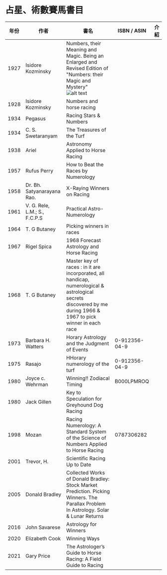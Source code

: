 # 占星、術數賽馬書目

| 年份          | 作者           | 書名                                           | ISBN / ASIN     |   介紹      |
| ------------- | ------------- | --------------------------------------------- | ------------- |------------- |
| 1927     | Isidore Kozminsky         | Numbers, their Meaning and Magic. Being an Enlarged and Revised Edition of "Numbers: their Magic and Mystery" ![alt text](https://pictures.abebooks.com/inventory/30576087798.jpg)           |   |     |
| 1928     | 	Isidore Kozminsky     | Numbers and horse racing               |               |              |
| 1934     |  Pegasus         | Racing Stars & Numbers       |              |     ||     |
| 1934     | C. S. Swetaranyam         | The Treasures of the Turf       |              |     |
| 1938     | Ariel          | Astronomy Applied to Horse Racing               |               |              |
| 1957     | Rufus Perry    |  How to Beat the Races by Numerology      |              |     |
| 1958     | Dr. Bh. Satyanarayana Rao.      |   X-Raying Winners on Racing      |              |     |
| 1961     |  V. G. Rele, L.M.; S., F.C.P.S         | Practical Astro-Numerology          |       |     |
| 1964     |  T. G Butaney        | Picking winners in races         |       |     |
| 1967     | Rigel Spica   |  1968 Forecast Astrology and Horse Racing     |              |     |
| 1968     |  T. G Butaney  |  Master key of races : in it are incorporated, all handicap, numerological & astrological secrets discovered by me during 1966 & 1967 to pick winner in each race    |              |     |
| 1973     | Barbara H. Watters          | Horary Astrology and the Judgment of Events          |   0-912356-04-9   |       |
| 1975     | Rasajo         | HHorary numerology of the turf          |   0-912356-04-9   |       |
| 1980     | Joyce c. Wehrman     |  Winning!! Zodiacal Timing   |   B000LPMROQ |
| 1980     | Jack Gillen          | Key to Speculation for Greyhound Dog Racing          |              |     |
| 1998    | 	Mozan     | Racing Numerology: A Standard System of the Science of Numbers Applied to Horse Racing   | 0787306282        |   |
| 2001    | 	Trevor, H.    | Scientific Racing Up to Date   |       |   |
| 2005    | 	Donald Bradley | Collected Works of Donald Bradley: Stock Market Prediction. Picking Winners. The Parallax Problem In Astrology. Solar & Lunar Returns  |       |   |
| 2016    | 	John Savarese     | Astrology for Winners  |        |   |
| 2020    | 	Elizabeth Cook   | Winning Ways  |        |   |
| 2021     | Gary Price | The Astrologer’s Guide to Horse Racing: A Field Guide to Racing | | 

